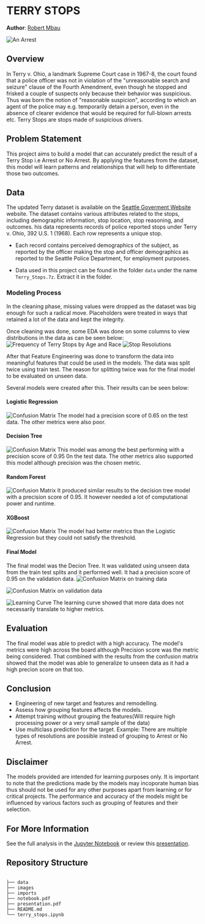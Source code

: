 

# TERRY STOPS

**Author**: [Robert Mbau](https://github.com/robertmbau)

<img src= "images/stop.jpg" alt="An Arrest" > 

## Overview

In Terry v. Ohio, a landmark Supreme Court case in 1967-8, the court found that a police officer was not in violation of the "unreasonable search and seizure" clause of the Fourth Amendment, even though he stopped and frisked a couple of suspects only because their behavior was suspicious. Thus was born the notion of "reasonable suspicion", according to which an agent of the police may e.g. temporarily detain a person, even in the absence of clearer evidence that would be required for full-blown arrests etc. Terry Stops are stops made of suspicious drivers.

## Problem Statement

This project aims to build a model that can accurately predict the result of a Terry Stop i.e Arrest or No Arrest.
By applying the features from the dataset, this model will learn patterns and relationships that will help to differentiate those two outcomes.

## Data

The updated Terry dataset is available on the [Seattle Goverment Website](https://data.seattle.gov/Public-Safety/Terry-Stops/28ny-9ts8) website.
The dataset contains various attributes related to the stops, including demographic information, stop location, stop reasoning, and outcomes.
his data represents records of police reported stops under Terry v. Ohio, 392 U.S. 1 (1968). Each row represents a unique stop.

- Each record contains perceived demographics of the subject, as reported by the officer making the stop and officer demographics as reported to the Seattle Police Department, for employment purposes.

- Data used in this project can be found in the folder `data` under the name `Terry_Stops.7z`. Extract it in the folder.

### Modeling Process
In the cleaning phase, missing values were dropped as the dataset was big enough for such a radical move. Placeholders were treated in ways that retained a lot of the data and kept the integrity. 

Once cleaning was done, some EDA was done on some columns to view distributions in the data as can be seen below:
![Frequency of Terry Stops by Age and Race](images/age_race.png "Frequency of Terry Stops by Age and Race")
![Stop Resolutions](images/resolution.png "Distribution of Stop Resolutions")

After that Feature Engineering was done to transform the data into meaningful features that could be used in the models. The data was split twice using train test. The reason for splitting twice was for the final model to be evaluated on unseen data.

Several models were created after this. Their results can be seen below:

#### Logistic Regression
![Confusion Matrix](images/logreg.png "Confusion Matrix for the Logistic Regression model")
The model had a precision score of 0.65 on the test data. The other metrics were also poor.

#### Decision Tree
![Confusion Matrix](images/dt.png "Confusion Matrix for the Decision Tree model")
This model was among the best performing with a precision score of 0.95 0n the test data. The other metrics also supported this model although precision was the chosen metric.

#### Random Forest
![Confusion Matrix](images/rcf.png "Confusion Matrix for the Random Forest model")
It produced similar results to the decision tree model with a precision score of 0.95. It however needed a lot of computational power and runtime.

#### XGBoost
![Confusion Matrix](images/xgb.png "Confusion Matrix for the XGBoost model")
The model had better metrics than the Logistic Regression but they could not satisfy the threshold.

#### Final Model
The final model was the Decion Tree. It was validated using unseen data from the train test splits and it performed well. It had a precision score of 0.95 on the validation data. 
![Confusion Matrix on training data](images/f_train.png "Confusion Matrix on training data")

![Confusion Matrix on validation data](images/f_validate.png "Confusion Matrix on validation data")

![Learning Curve](images/lc.png "Learning Curve of the model")
The learning curve showed that more data does not necessarily translate to higher metrics.

## Evaluation
The final model was able to predict with a high accuracy. The model's metrics were high across the board although Precision score was the metric being considered. That combined with the results from the confusion matrix showed that the model was able to generalize to unseen data as it had a high precion score on that too.

## Conclusion

* Engineering of new target and features and remodelling.
* Assess how grouping features affects the models.
* Attempt training without grouping the features(Will require high processing power or a very small sample of the data)
* Use multiclass prediction for the target. Example: There are multiple types of resolutions are possible instead of grouping to Arrest or No Arrest.

## Disclaimer
The models provided are intended for learning purposes only. It is important to note that the predictions made by the models may incoporate human bias thus should not be used for any other purposes apart from learning or for critical projects. 
The performance and accuracy of the models might be influenced by various factors such as grouping of features and their selection.

## For More Information

See the full analysis in the [Jupyter Notebook](./terry_stops.ipynb) or review this [presentation](./presentation.pdf).

## Repository Structure

```

├── data
├── images
├── imports
├── notebook.pdf
├── presentation.pdf
├── README.md
└── terry_stops.ipynb
```
